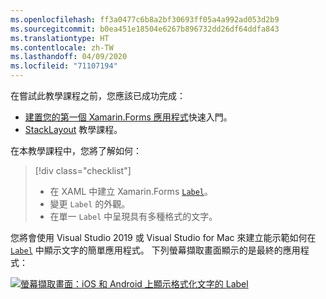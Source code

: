 ```yaml
---
ms.openlocfilehash: ff3a0477c6b8a2bf30693ff05a4a992ad053d2b9
ms.sourcegitcommit: b0ea451e18504e6267b896732dd26df64ddfa843
ms.translationtype: HT
ms.contentlocale: zh-TW
ms.lasthandoff: 04/09/2020
ms.locfileid: "71107194"
---
```

在嘗試此教學課程之前，您應該已成功完成：

- [建置您的第一個 Xamarin.Forms 應用程式](~/get-started/first-app/index.md)快速入門。
- [StackLayout](~/get-started/tutorials/stacklayout/index.yml) 教學課程。

在本教學課程中，您將了解如何：

> [!div class="checklist"]
>
> - 在 XAML 中建立 Xamarin.Forms [`Label`](xref:Xamarin.Forms.Label)。
> - 變更 `Label` 的外觀。
> - 在單一 `Label` 中呈現具有多種格式的文字。

您將會使用 Visual Studio 2019 或 Visual Studio for Mac 來建立能示範如何在 [`Label`](xref:Xamarin.Forms.Label) 中顯示文字的簡單應用程式。 下列螢幕擷取畫面顯示的是最終的應用程式：

[![螢幕擷取畫面：iOS 和 Android 上顯示格式化文字的 Label](../images/label-formatted-text.png "具有格式化文字的 Label")](../images/label-formatted-text-large.png#lightbox "具有格式化文字的 Label")
